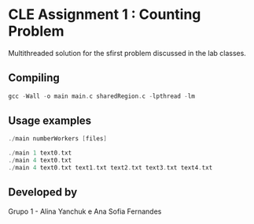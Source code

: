 # CLE Assignment 1 : Counting Problem

Multithreaded solution for the sfirst problem discussed in the lab classes.

## Compiling

```c
gcc -Wall -o main main.c sharedRegion.c -lpthread -lm
```

## Usage examples

```c
./main numberWorkers [files]

./main 1 text0.txt
./main 4 text0.txt
./main 4 text0.txt text1.txt text2.txt text3.txt text4.txt
```

## Developed by

Grupo 1 - Alina Yanchuk e Ana Sofia Fernandes